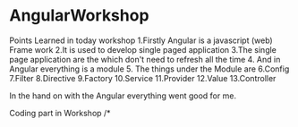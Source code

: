 # AngularWorkshop
Points Learned in today workshop 
1.Firstly Angular is a javascript (web) Frame work
2.It is used to develop single paged application 
3.The single page application are the which don't need to refresh all the time 
4. And in Angular everything is a module 
5. The things under the Module are 
6.Config
7.Filter 
8.Directive
9.Factory
10.Service
11.Provider
12.Value
13.Controller

In the hand on with the Angular everything went good for me.


Coding part in Workshop
/*
<html>
    <head>
        <script src="https://ajax.googleapis.com/ajax/libs/angularjs/1.7.8/angular.min.js">

           </script>  
             <script src="app.js"></script>

       </Script>
    </head>
    <bod<y ng-app="myapp" ng-controller="myfirstcontroller">
        <h1>
            {{2+6}}
            </h1></t><input type="text" ng-model="test"/>
<h2>{{test}}</h2>
<h3>{{hello}}</h3>
<input type= "text"> 
    </body>
</html>
*/
/*
angular.module("myapp",[])
.controller("myfirstcontroller", ['$scope', function ($scope){
console.log("this is form controller")
$scope.hello= "Hello World";
}]);
*/

Finally it a good workshop and i learned something about Angular
Thanks to ACM.
